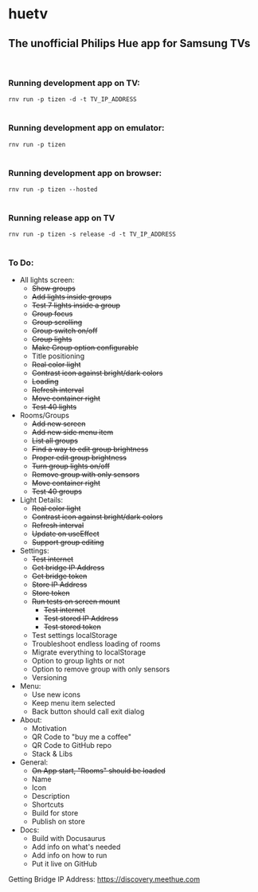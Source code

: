# huetv

## The unofficial Philips Hue app for Samsung TVs   
<br/>

### Running development app on TV:
`rnv run -p tizen -d -t TV_IP_ADDRESS`
<br/>
<br/>

### Running development app on emulator:
`rnv run -p tizen`
<br/>
<br/>

### Running development app on browser:
`rnv run -p tizen --hosted`
<br/>
<br/>

### Running release app on TV
`rnv run -p tizen -s release -d -t TV_IP_ADDRESS`
<br/>
<br/>

###  To Do:
- All lights screen:
  - ~~Show groups~~
  - ~~Add lights inside groups~~
  - ~~Test 7 lights inside a group~~
  - ~~Group focus~~
  - ~~Group scrolling~~
  - ~~Group switch on/off~~
  - ~~Group lights~~
  - ~~Make Group option configurable~~
  - Title positioning
  - ~~Real color light~~
  - ~~Contrast icon against bright/dark colors~~
  - ~~Loading~~
  - ~~Refresh interval~~
  - ~~Move container right~~
  - ~~Test 40 lights~~
- Rooms/Groups
  - ~~Add new screen~~
  - ~~Add new side menu item~~
  - ~~List all groups~~
  - ~~Find a way to edit group brightness~~
  - ~~Proper edit group brightness~~
  - ~~Turn group lights on/off~~
  - ~~Remove group with only sensors~~
  - ~~Move container right~~
  - ~~Test 40 groups~~
- Light Details:
  - ~~Real color light~~
  - ~~Contrast icon against bright/dark colors~~
  - ~~Refresh interval~~
  - ~~Update on useEffect~~
  - ~~Support group editing~~
- Settings:
  - ~~Test internet~~
  - ~~Get bridge IP Address~~
  - ~~Get bridge token~~
  - ~~Store IP Address~~
  - ~~Store token~~
  - ~~Run tests on screen mount~~
    - ~~Test internet~~
    - ~~Test stored IP Address~~
    - ~~Test stored token~~
  - Test settings localStorage
  - Troubleshoot endless loading of rooms
  - Migrate everything to localStorage
  - Option to group lights or not
  - Option to remove group with only sensors
  - Versioning
- Menu:
  - Use new icons
  - Keep menu item selected
  - Back button should call exit dialog
- About:
  - Motivation
  - QR Code to "buy me a coffee"
  - QR Code to GitHub repo
  - Stack & Libs
- General:
  - ~~On App start, "Rooms" should be loaded~~
  - Name
  - Icon
  - Description
  - Shortcuts
  - Build for store
  - Publish on store
- Docs:
  - Build with Docusaurus
  - Add info on what's needed
  - Add info on how to run
  - Put it live on GitHub


Getting Bridge IP Address: https://discovery.meethue.com